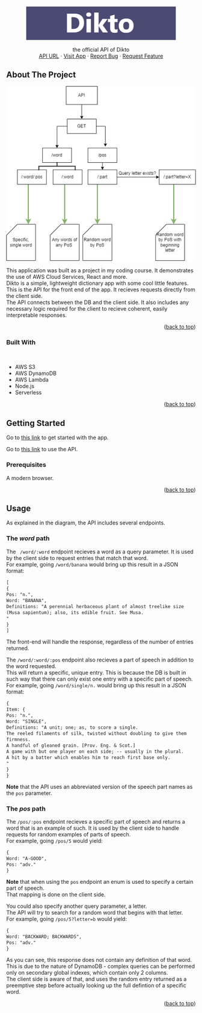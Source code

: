 <div id="top"></div>

<!-- PROJECT LOGO -->
<br />
<div align="center">
    <img src="images/logo.png" alt="Logo" >

  <p align="center">
    the official API of Dikto
    <br />
    <a href="https://d8li2qiaoh.execute-api.eu-west-1.amazonaws.com/dev/">API URL</a>
    ·
    <a href="http://dikto-client.s3-website.eu-west-3.amazonaws.com/">Visit App</a>
    ·
    <a href="https://github.com/strauss02/dikto-frontend/issues">Report Bug</a>
    ·
    <a href="https://github.com/strauss02/dikto-frontend/issues">Request Feature</a>
  </p>
</div>

## About The Project

![Dikto Screen Shot](/images/diagram.png)

This application was built as a project in my coding course. It demonstrates the use of AWS Cloud Services, React and more.  
Dikto is a simple, lightweight dictionary app with some cool little features.  
This is the API for the front end of the app.
It recieves requests directly from the client side.  
The API connects between the DB and the client side. It also includes any necessary logic required for the client to recieve coherent, easily interpretable responses.

<p align="right">(<a href="#top">back to top</a>)</p>

### Built With

<br>

- AWS S3
- AWS DynamoDB
- AWS Lambda
- Node.js
- Serverless

<p align="right">(<a href="#top">back to top</a>)</p>

<!-- GETTING STARTED -->

## Getting Started

Go to [this link](http://dikto-client.s3-website.eu-west-3.amazonaws.com/) to get started with the app.

Go to [this link](https://0pv5ubqq5l.execute-api.eu-west-1.amazonaws.com/dev/) to use the API.

### Prerequisites

A modern browser.

<p align="right">(<a href="#top">back to top</a>)</p>

<!-- USAGE EXAMPLES -->

## Usage

As explained in the diagram, the API includes several endpoints.

### The _word_ path

The ` /word/:word` endpoint recieves a word as a query parameter. It is used by the client side to request entries that match that word.  
For example, going `/word/banana` would bring up this result in a JSON format:

```
[
{
Pos: "n.",
Word: "BANANA",
Definitions: "A perennial herbaceous plant of almost treelike size (Musa sapientum); also, its edible fruit. See Musa.
"
}
]
```

The front-end will handle the response, regardless of the number of entries returned.

The `/word/:word/:pos` endpoint also recieves a part of speech in addition to the word requested.  
This will return a specific, unique entry. This is because the DB is built in such way that there can only exist one entry with a specific part of speech.  
For example, going `/word/single/n.` would bring up this result in a JSON format:

```
{
Item: {
Pos: "n.",
Word: "SINGLE",
Definitions: "A unit; one; as, to score a single.
The reeled filaments of silk, twisted without doubling to give them firmness.
A handful of gleaned grain. [Prov. Eng. & Scot.]
A game with but one player on each side; -- usually in the plural.
A hit by a batter which enables him to reach first base only.
"
}
}
```

**Note** that the API uses an abbreviated version of the speech part names as the `pos` parameter.

### The _pos_ path

The `/pos/:pos` endpoint recieves a specific part of speech and returns a word that is an example of such. It is used by the client side to handle requests for random examples of parts of speech.  
For example, going `/pos/5` would yield:

```
{
Word: "A-GOOD",
Pos: "adv."
}
```

**Note** that when using the `pos` endpoint an enum is used to specify a certain part of speech.  
That mapping is done on the client side.

You could also specify another query parameter, a letter.  
The API will try to search for a random word that begins with that letter.  
For example, going `/pos/5?letter=b` would yield:

```
{
Word: "BACKWARD; BACKWARDS",
Pos: "adv."
}
```

As you can see, this response does not contain any definition of that word. This is due to the nature of DynamoDB - complex queries can be performed only on secondary global indexes, which contain only 2 columns.  
The client side is aware of that, and uses the random entry returned as a preemptive step before actually looking up the full defintion of a specific word.

<p align="right">(<a href="#top">back to top</a>)</p>
